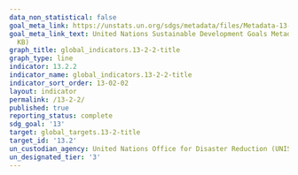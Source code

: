 ```yaml
---
data_non_statistical: false
goal_meta_link: https://unstats.un.org/sdgs/metadata/files/Metadata-13-02-02.pdf
goal_meta_link_text: United Nations Sustainable Development Goals Metadata (PDF 224
  KB)
graph_title: global_indicators.13-2-2-title
graph_type: line
indicator: 13.2.2
indicator_name: global_indicators.13-2-2-title
indicator_sort_order: 13-02-02
layout: indicator
permalink: /13-2-2/
published: true
reporting_status: complete
sdg_goal: '13'
target: global_targets.13-2-title
target_id: '13.2'
un_custodian_agency: United Nations Office for Disaster Reduction (UNISDR)
un_designated_tier: '3'
---
```

